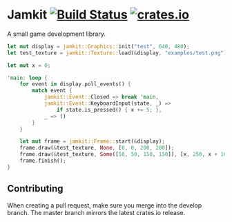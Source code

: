 # Jamkit [![Build Status](https://img.shields.io/travis/athena-org/jamkit/master.svg?style=flat-square)](https://travis-ci.org/athena-org/jamkit) [![crates.io](http://meritbadge.herokuapp.com/jamkit?style=flat-square)](https://crates.io/crates/jamkit)

A small game development library.

```Rust
let mut display = jamkit::Graphics::init("test", 640, 480);
let test_texture = jamkit::Texture::load(&display, "examples/test.png");

let mut x = 0;

'main: loop {
    for event in display.poll_events() {
        match event {
            jamkit::Event::Closed => break 'main,
            jamkit::Event::KeyboardInput(state, _) =>
                if state.is_pressed() { x += 5; },
            _ => ()
        }
    }

    let mut frame = jamkit::Frame::start(&display);
    frame.draw(&test_texture, None, [0, 0, 200, 200]);
    frame.draw(&test_texture, Some([50, 50, 150, 150]), [x, 250, x + 100, 350]);
    frame.finish();
}
```

## Contributing

When creating a pull request, make sure you merge into the develop branch. The
master branch mirrors the latest crates.io release.
